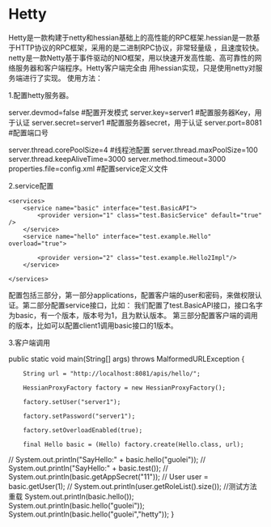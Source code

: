Hetty
=====
Hetty是一款构建于netty和hessian基础上的高性能的RPC框架.hessian是一款基于HTTP协议的RPC框架，采用的是二进制RPC协议，非常轻量级
，且速度较快。netty是一款Netty基于事件驱动的NIO框架，用以快速开发高性能、高可靠性的网络服务器和客户端程序。Hetty客户端完全由
用hessian实现，只是使用netty对服务端进行了实现。
使用方法：

1.配置hetty服务器。

server.devmod=false #配置开发模式
server.key=server1 #配置服务器Key，用于认证
server.secret=server1 #配置服务器secret，用于认证
server.port=8081 #配置端口号

server.thread.corePoolSize=4 #线程池配置
server.thread.maxPoolSize=100
server.thread.keepAliveTime=3000
server.method.timeout=3000
properties.file=config.xml #配置service定义文件

2.service配置

<?xml version="1.0" encoding="UTF-8"?>
<deployment>
  <applications>
		<application user="client1" password="client1"/>
	</applications>

	<services>
		<service name="basic" interface="test.BasicAPI">
			<provider version="1" class="test.BasicService" default="true" />
		</service>
		<service name="hello" interface="test.example.Hello" overload="true">
<!-- 			<provider version="1" class="test.example.HelloImpl" default="true"/> -->
			<provider version="2" class="test.example.Hello2Impl"/>
		</service>
<!-- 		<service name="hello" interface="test.example.Hello" overload="true"> -->
<!-- 			<provider version="1" class="test.example.HelloImpl" default="true"/> -->
<!-- 			<provider version="2" class="test.example.Hello2Impl"/> -->
<!-- 		</service> -->
	</services>

<!-- 	<security-settings> -->
<!-- 		<security-setting user="client1" service="hello" -->
<!-- 			version="1" /> -->

<!-- 		<security-setting appKey="client1" service="basic" /> -->
<!-- 	</security-settings> -->
</deployment>

配置包括三部分，第一部分applications，配置客户端的user和密码，来做权限认证。第二部分配置service接口，比如：
<service name="basic" interface="test.BasicAPI">
  		<provider version="1" class="test.BasicService" default="true" />
</service>
我们配置了test.BasicAPI接口，接口名字为basic，有一个版本，版本号为1，且为默认版本。
第三部分配置客户端的调用的版本，比如可以配置client1调用basic接口的1版本。

3.客户端调用

public static void main(String[] args) throws MalformedURLException {
		
		String url = "http://localhost:8081/apis/hello/";

		HessianProxyFactory factory = new HessianProxyFactory();

		factory.setUser("server1");

		factory.setPassword("server1");

		factory.setOverloadEnabled(true);

		final Hello basic = (Hello) factory.create(Hello.class, url);
		
//		System.out.println("SayHello:" + basic.hello("guolei"));
//		System.out.println("SayHello:" + basic.test());
//		System.out.println(basic.getAppSecret("11"));
//		User user = basic.getUser(1);
//		System.out.println(user.getRoleList().size());
		//测试方法重载
		System.out.println(basic.hello());
		System.out.println(basic.hello("guolei"));
		System.out.println(basic.hello("guolei","hetty"));
	}
